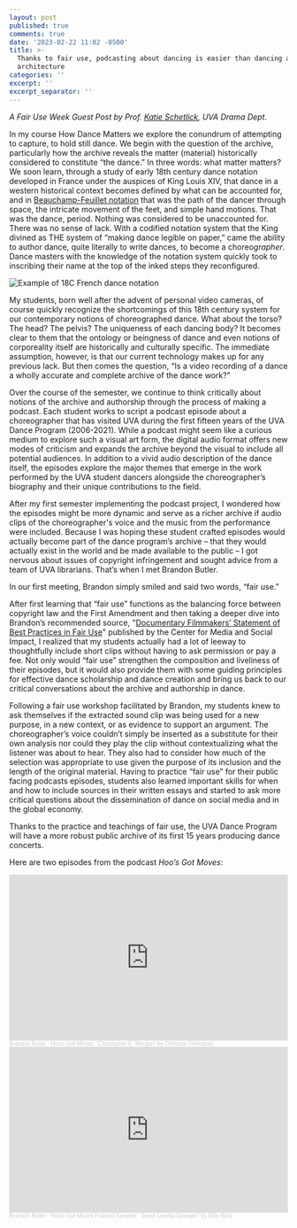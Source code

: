 ```yaml
---
layout: post
published: true
comments: true
date: '2023-02-22 11:02 -0500'
title: >-
  Thanks to fair use, podcasting about dancing is easier than dancing about
  architecture
categories: ''
excerpt: ''
excerpt_separator: ''
---
```


*A Fair Use Week Guest Post by Prof. [Katie Schetlick](https://www.katieschetlick.com), UVA Drama Dept.*

In my course How Dance Matters we explore the conundrum of attempting to capture, to hold still dance. We begin with the question of the archive, particularly how the archive reveals the matter (material) historically considered to constitute “the dance.” In three words: what matter matters? We soon learn, through a study of early 18th century dance notation developed in France under the auspices of King Louis XIV, that dance in a western historical context becomes defined by what can be accounted for, and in [Beauchamp-Feuillet notation](https://publicdomainreview.org/collection/collection-of-dances-in-choreography-notation-1700) that was the path of the dancer through space, the intricate movement of the feet, and simple hand motions. That was the dance, period. Nothing was considered to be unaccounted for. There was no sense of lack. With a codified notation system that the King divined as THE system of “making dance legible on paper,” came the ability to author dance, quite literally to write dances, to become a choreo*grapher*. Dance masters with the knowledge of the notation system quickly took to inscribing their name at the top of the inked steps they reconfigured. 

![Example of 18C French dance notation]({{site.baseurl}}/6985258668_343a3e1fc6_o.jpg)


My students, born well after the advent of personal video cameras, of course quickly recognize the shortcomings of this 18th century system for our contemporary notions of choreographed dance. What about the torso? The head? The pelvis? The uniqueness of each dancing body? It becomes clear to them that the ontology or beingness of dance and even notions of corporeality itself are historically and culturally specific. The immediate assumption, however, is that our current technology makes up for any previous lack. But then comes the question, “Is a video recording of a dance a wholly accurate and complete archive of the dance work?”

Over the course of the semester, we continue to think critically about notions of the archive and authorship through the process of making a podcast. Each student works to script a podcast episode about a choreographer that has visited UVA during the first fifteen years of the UVA Dance Program (2006-2021). While a podcast might seem like a curious medium to explore such a visual art form, the digital audio format offers new modes of criticism and expands the archive beyond the visual to include all potential audiences. In addition to a vivid audio description of the dance itself, the episodes explore the major themes that emerge in the work performed by the UVA student dancers alongside the choreographer’s biography and their unique contributions to the field. 

After my first semester implementing the podcast project, I wondered how the episodes might be more dynamic and serve as a richer archive if audio clips of the choreographer's voice and the music from the performance were included. Because I was hoping these student crafted episodes would actually become part of the dance program’s archive – that they would actually exist in the world and be made available to the public – I got nervous about issues of copyright infringement and sought advice from a team of UVA librarians. That’s when I met Brandon Butler. 

In our first meeting, Brandon simply smiled and said two words, “fair use.”

After first learning that “fair use” functions as the balancing force between copyright law and the First Amendment and then taking a deeper dive into Brandon’s recommended source, "[Documentary Filmmakers’ Statement of Best Practices in Fair Use](https://cmsimpact.org/code/documentary-filmmakers-statement-of-best-practices-in-fair-use/#1-Employing-copyrighted-material-as-the-object-of-social-political-or-cultural-critique)" published by the Center for Media and Social Impact, I realized that my students actually had a lot of leeway to thoughtfully include short clips without having to ask permission or pay a fee. Not only would “fair use” strengthen the composition and liveliness of their episodes, but it would also provide them with some guiding principles for effective dance scholarship and dance creation and bring us back to our critical conversations about the archive and authorship in dance. 

Following a fair use workshop facilitated by Brandon, my students knew to ask themselves if the extracted sound clip was being used for a new purpose, in a new context, or as evidence to support an argument. The choreographer’s voice couldn’t simply be inserted as a substitute for their own analysis nor could they play the clip without contextualizing what the listener was about to hear. They also had to consider how much of the selection was appropriate to use given the purpose of its inclusion and the length of the original material. Having to practice “fair use” for their public facing podcasts episodes, students also learned important skills for when and how to include sources in their written essays and started to ask more critical questions about the dissemination of dance on social media and in the global economy.

Thanks to the practice and teachings of fair use, the UVA Dance Program will have a more robust public archive of its first 15 years producing dance concerts. 

Here are two episodes from the podcast *Hoo’s Got Moves*:


<iframe width="100%" height="300" scrolling="no" frameborder="no" allow="autoplay" src="https://w.soundcloud.com/player/?url=https%3A//api.soundcloud.com/tracks/1453346998%3Fsecret_token%3Ds-pdE9VlluG6F&color=%23ff5500&auto_play=false&hide_related=false&show_comments=true&show_user=true&show_reposts=false&show_teaser=true&visual=true"></iframe><div style="font-size: 10px; color: #cccccc;line-break: anywhere;word-break: normal;overflow: hidden;white-space: nowrap;text-overflow: ellipsis; font-family: Interstate,Lucida Grande,Lucida Sans Unicode,Lucida Sans,Garuda,Verdana,Tahoma,sans-serif;font-weight: 100;"><a href="https://soundcloud.com/brandon-butler-179787747" title="Brandon Butler" target="_blank" style="color: #cccccc; text-decoration: none;">Brandon Butler</a> · <a href="https://soundcloud.com/brandon-butler-179787747/hoos-got-moves-christopher-k-morgan-by-christine-okenquist/s-pdE9VlluG6F" title="Hoo&#x27;s Got Moves: &quot;Christopher K. Morgan&quot; by Christine Okenquist" target="_blank" style="color: #cccccc; text-decoration: none;">Hoo&#x27;s Got Moves: &quot;Christopher K. Morgan&quot; by Christine Okenquist</a></div>

<iframe width="100%" height="300" scrolling="no" frameborder="no" allow="autoplay" src="https://w.soundcloud.com/player/?url=https%3A//api.soundcloud.com/tracks/1453347853&color=%23ff5500&auto_play=false&hide_related=false&show_comments=true&show_user=true&show_reposts=false&show_teaser=true&visual=true"></iframe><div style="font-size: 10px; color: #cccccc;line-break: anywhere;word-break: normal;overflow: hidden;white-space: nowrap;text-overflow: ellipsis; font-family: Interstate,Lucida Grande,Lucida Sans Unicode,Lucida Sans,Garuda,Verdana,Tahoma,sans-serif;font-weight: 100;"><a href="https://soundcloud.com/brandon-butler-179787747" title="Brandon Butler" target="_blank" style="color: #cccccc; text-decoration: none;">Brandon Butler</a> · <a href="https://soundcloud.com/brandon-butler-179787747/hoos-got-moves-podcast-episode-jesse-laurita-spanglet-by-ellie-byrd" title="Hoo&#x27;s Got Moves Podcast Episode: “Jesse Laurita-Spanglet” by Ellie Byrd" target="_blank" style="color: #cccccc; text-decoration: none;">Hoo&#x27;s Got Moves Podcast Episode: “Jesse Laurita-Spanglet” by Ellie Byrd</a></div>
